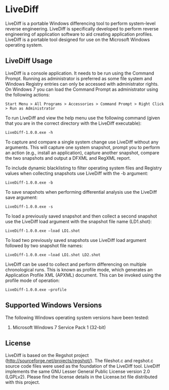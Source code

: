 # LiveDiff
LiveDiff is a portable Windows differencing tool to perform system-level reverse engineering. LiveDiff is specifically developed to perform reverse engineering of application software to aid creating application profiles. LiveDiff is a portable tool designed for use on the Microsoft Windows operating system. 

## LiveDiff Usage

LiveDiff is a console application. It needs to be run using the Command Prompt. Running as administrator is preferred as some file system and Windows Registry entries can only be accessed with administrator rights. On Windows 7 you can load the Command Prompt as administrator using the following actions:

`Start Menu > All Programs > Accessories > Command Prompt > Right Click > Run as Administrator`

To run LiveDiff and view the help menu use the following command (given that you are in the correct directory with the LiveDiff executable):

`LiveDiff-1.0.0.exe -h`

To capture and compare a single system change use LiveDiff without any arguments. This will capture one system snapshot, prompt you to perform an action (e.g., install an application), capture another snapshot, compare the two snapshots and output a DFXML and RegXML report.

To include dynamic blacklisting to filter operating system files and Registry values when collecting snapshots use LiveDiff with the -b argument:

`LiveDiff-1.0.0.exe -b`

To save snapshots when performing differential analysis use the LiveDiff save argument:

`LiveDiff-1.0.0.exe -s`

To load a previously saved snapshot and then collect a second snapshot use the LiveDiff load argument with the snapshot file name (LD1.shot):

`LiveDiff-1.0.0.exe –load LD1.shot`

To load two previously saved snapshots use LiveDiff load argument followed by two snapshot file names:

`LiveDiff-1.0.0.exe –load LD1.shot LD2.shot`

LiveDiff can be used to collect and perform differencing on multiple chronological runs. This is known as profile mode, which generates an Application Profile XML (APXML) document. This can be invoked using the profile mode of operation:

`LiveDiff-1.0.0.exe –profile`

## Supported Windows Versions

The following Windows operating system versions have been tested:

1. Microsoft Windows 7 Service Pack 1 (32-bit)

## License

LiveDiff is based on the Regshot project (http://sourceforge.net/projects/regshot/). The fileshot.c and regshot.c source code files were used as the foundation of the LiveDiff tool. LiveDiff implements the same GNU Lesser General Public License version 2.0 (LGPLv2). Please find the license details in the License.txt file distributed with this project.
